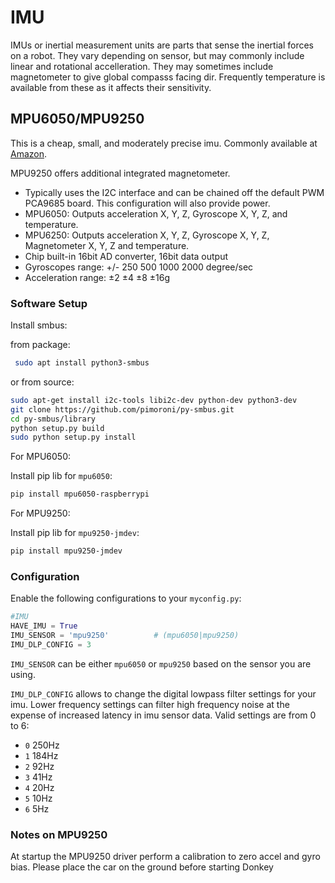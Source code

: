 # IMU

IMUs or inertial measurement units are parts that sense the inertial forces on a robot. They vary depending on sensor, but may commonly include linear and rotational accelleration. They may sometimes include magnetometer to give global compasss facing dir. Frequently temperature is available from these as it affects their sensitivity.

## MPU6050/MPU9250

This is a cheap, small, and moderately precise imu. Commonly available at [Amazon](https://www.amazon.com/s/ref=nb_sb_noss_2?url=search-alias%3Dindustrial&field-keywords=MPU6050).

MPU9250 offers additional integrated magnetometer.

* Typically uses the I2C interface and can be chained off the default PWM PCA9685 board. This configuration will also provide power.
* MPU6050: Outputs acceleration X, Y, Z, Gyroscope X, Y, Z, and temperature.
* MPU6250: Outputs acceleration X, Y, Z, Gyroscope X, Y, Z, Magnetometer X, Y, Z and temperature.
* Chip built-in 16bit AD converter, 16bit data output
* Gyroscopes range: +/- 250 500 1000 2000 degree/sec
* Acceleration range: ±2 ±4 ±8 ±16g

### Software Setup

Install smbus:

from package:

``` bash
 sudo apt install python3-smbus
```

or from source:

```bash
sudo apt-get install i2c-tools libi2c-dev python-dev python3-dev
git clone https://github.com/pimoroni/py-smbus.git
cd py-smbus/library
python setup.py build
sudo python setup.py install
```
For MPU6050: 

Install pip lib for `mpu6050`:

```bash
pip install mpu6050-raspberrypi
```

For MPU9250: 

Install pip lib for `mpu9250-jmdev`:

```bash
pip install mpu9250-jmdev
```

### Configuration
Enable the following configurations to your `myconfig.py`:

``` python
#IMU
HAVE_IMU = True
IMU_SENSOR = 'mpu9250'          # (mpu6050|mpu9250)
IMU_DLP_CONFIG = 3
```
`IMU_SENSOR` can be either `mpu6050` or `mpu9250` based on the sensor you are using.

`IMU_DLP_CONFIG` allows to change the digital lowpass filter settings for your imu. Lower frequency settings can filter high frequency noise at the expense of increased latency in imu sensor data.
Valid settings are from 0 to 6:

- `0` 250Hz
- `1` 184Hz
- `2` 92Hz
- `3` 41Hz
- `4` 20Hz 
- `5` 10Hz
- `6` 5Hz

### Notes on MPU9250
At startup the MPU9250 driver perform a calibration to zero accel and gyro bias. 
Please place the car on the ground before starting Donkey 
